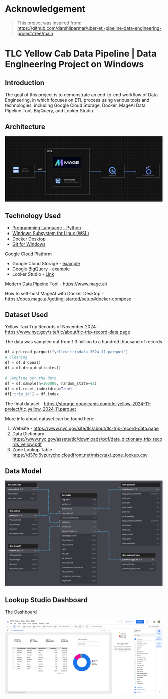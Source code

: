 # Acknowledgement
> This project was inspired from:   https://github.com/darshilparmar/uber-etl-pipeline-data-engineering-project/tree/main

# TLC Yellow Cab Data Pipeline | Data Engineering Project on Windows

## Introduction

The goal of this project is to demonstrate an end-to-end workflow of Data Engineering, in which focuses on ETL process using various tools and technologies, including Google Cloud Storage, Docker, MageAI Data Pipeline Tool, BigQuery, and Looker Studio.

## Architecture 
<img src="architecture.png">

## Technology Used
- [Programming Language - Python](https://www.python.org/downloads/)
- [Windows Subsystem for Linux (WSL)](https://learn.microsoft.com/en-us/windows/wsl/install)
- [Docker Desktop](https://www.docker.com/products/docker-desktop/)
- [Git for Windows](https://git-scm.com/)

Google Cloud Platform
- Google Cloud Storage - [example](./google_cloud_storage.png)
- Google BigQuery - [example](./bigquery.png)
- Looker Studio - [Link](./lookerstudio.png)

Modern Data Pipeine Tool - https://www.mage.ai/

How to self-host MageAI with Docker Desktop - https://docs.mage.ai/getting-started/setup#docker-compose


## Dataset Used
Yellow Taxi Trip Records of November 2024 - https://www.nyc.gov/site/tlc/about/tlc-trip-record-data.page

The data was sampled out from 1.3 million to a hundred thousand of records
```python
df = pd.read_parquet("yellow_tripdata_2024-11.parquet")
# Cleaning
df = df.dropna()
df = df.drop_duplicates()

# Sampling out the data
df = df.sample(n=100000, random_state=42)
df = df.reset_index(drop=True)
df['trip_id'] = df.index
```

The final dataset - https://storage.googleapis.com/tlc-yellow-2024-11-project/tlc_yellow_2024_11.parquet

More info about dataset can be found here:
1. Website - https://www.nyc.gov/site/tlc/about/tlc-trip-record-data.page
2. Data Dictionary - https://www.nyc.gov/assets/tlc/downloads/pdf/data_dictionary_trip_records_yellow.pdf
3. Zone Lookup Table - https://d37ci6vzurychx.cloudfront.net/misc/taxi_zone_lookup.csv

## Data Model
<img src="data_model.png">

## Lookup Studio Dashboard
[The Dashboard](https://lookerstudio.google.com/reporting/e0e7f22b-9c7e-44dd-86d1-e1b93a54c563)

<img src="lookerstudio.png">
